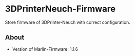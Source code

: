 # 3DPrinterNeuch-Firmware
Store firmware of 3DPrinter-Neuch with correct configuration.


## About
- Version of Marlin-Firmware: 1.1.6
